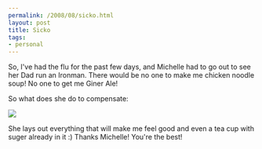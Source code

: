 ```yaml
--- 
permalink: /2008/08/sicko.html
layout: post
title: Sicko
tags: 
- personal
---
```

So, I've had the flu for the past few days, and Michelle had to go out to see her Dad run an Ironman. There would be no one to make me chicken noodle soup! No one to get me Giner Ale! 

So what does she do to compensate:

<img src='http://farm4.static.flickr.com/3022/2732443095_96c3fd8367.jpg?v=0' />

She lays out everything that will make me feel good and even a tea cup with suger already in it :) Thanks Michelle! You're the best!
